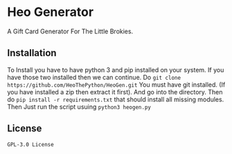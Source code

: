 # Heo Generator
A Gift Card Generator For The Little Brokies.

## Installation
To Install you have to have python 3 and pip installed on your system. If you have those two installed then we can continue.
Do ```git clone https://github.com/HeoThePython/HeoGen.git``` You must have git installed. (If you have installed a zip then extract it first). And go into the directory. Then do ```pip install -r requirements.txt``` that should install all missing modules.
Then Just run the script usuing ```python3 heogen.py```

## License
```GPL-3.0 License```